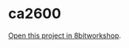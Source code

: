 ca2600
=====

[Open this project in 8bitworkshop](http://8bitworkshop.com/redir.html?platform=vcs&githubURL=https%3A%2F%2Fgithub.com%2Fpalazzol%2Fca2600&file=scoreboard.a).
